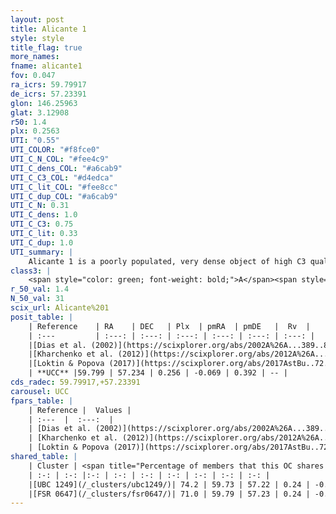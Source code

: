 ```yaml
---
layout: post
title: Alicante 1
style: style
title_flag: true
more_names: 
fname: alicante1
fov: 0.047
ra_icrs: 59.79917
de_icrs: 57.23391
glon: 146.25963
glat: 3.12908
r50: 1.4
plx: 0.2563
UTI: "0.55"
UTI_COLOR: "#f8fce0"
UTI_C_N_COL: "#fee4c9"
UTI_C_dens_COL: "#a6cab9"
UTI_C_C3_COL: "#d4edca"
UTI_C_lit_COL: "#fee8cc"
UTI_C_dup_COL: "#a6cab9"
UTI_C_N: 0.31
UTI_C_dens: 1.0
UTI_C_C3: 0.75
UTI_C_lit: 0.33
UTI_C_dup: 1.0
UTI_summary: |
    Alicante 1 is a poorly populated, very dense object of high C3 quality. It is poorly studied in the literature, with no articles listed in the last 8 years.<br><br>This object shares a significant percentage of members with at least one entry reported in the same catalogue.
class3: |
    <span style="color: green; font-weight: bold;">A</span><span style="color: #FFC300; font-weight: bold;">B</span>
r_50_val: 1.4
N_50_val: 31
scix_url: Alicante%201
posit_table: |
    | Reference    | RA    | DEC   | Plx  | pmRA  | pmDE   |  Rv  |
    | :---         | :---: | :---: | :---: | :---: | :---: | :---: |
    |[Dias et al. (2002)](https://scixplorer.org/abs/2002A%26A...389..871D) | 59.825 | 57.237 | -- | -1.76 | 1.36 | -32.4 |
    |[Kharchenko et al. (2012)](https://scixplorer.org/abs/2012A%26A...543A.156K) | 59.785 | 57.24 | -- | -1.76 | 1.36 | -- |
    |[Loktin & Popova (2017)](https://scixplorer.org/abs/2017AstBu..72..257L) | 59.82 | 57.237 | -- | -1.926 | 0.4 | -32.4 |
    | **UCC** |59.799 | 57.234 | 0.256 | -0.069 | 0.392 | -- | 
cds_radec: 59.79917,+57.23391
carousel: UCC
fpars_table: |
    | Reference |  Values |
    | :---  |  :---:  |
    | [Dias et al. (2002)](https://scixplorer.org/abs/2002A%26A...389..871D) | `E(B-V)=0.67, Dist=3981.0, Age=6.6` |
    | [Kharchenko et al. (2012)](https://scixplorer.org/abs/2012A%26A...543A.156K) | `e_bv=0.6, distance=4299, log_age=6.35` |
    | [Loktin & Popova (2017)](https://scixplorer.org/abs/2017AstBu..72..257L) | `E(B-V)=0.409, Dmod=11.781, logt=7.09` |
shared_table: |
    | Cluster | <span title="Percentage of members that this OC shares with the ones listed">%</span>   | RA   | DEC   | Plx   | pmRA  | pmDE  | Rv | UTI |
    | :-: | :-: |:-: | :-: | :-: | :-: | :-: | :-: | :-: |
    |[UBC 1249](/_clusters/ubc1249/)| 74.2 | 59.73 | 57.22 | 0.24 | -0.09 | 0.39 | -- |0.08 |
    |[FSR 0647](/_clusters/fsr0647/)| 71.0 | 59.79 | 57.23 | 0.24 | -0.08 | 0.39 | -29.21 |0.58 |
---
```

